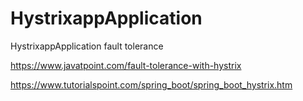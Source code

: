 # HystrixappApplication
HystrixappApplication  fault tolerance


https://www.javatpoint.com/fault-tolerance-with-hystrix



https://www.tutorialspoint.com/spring_boot/spring_boot_hystrix.htm

